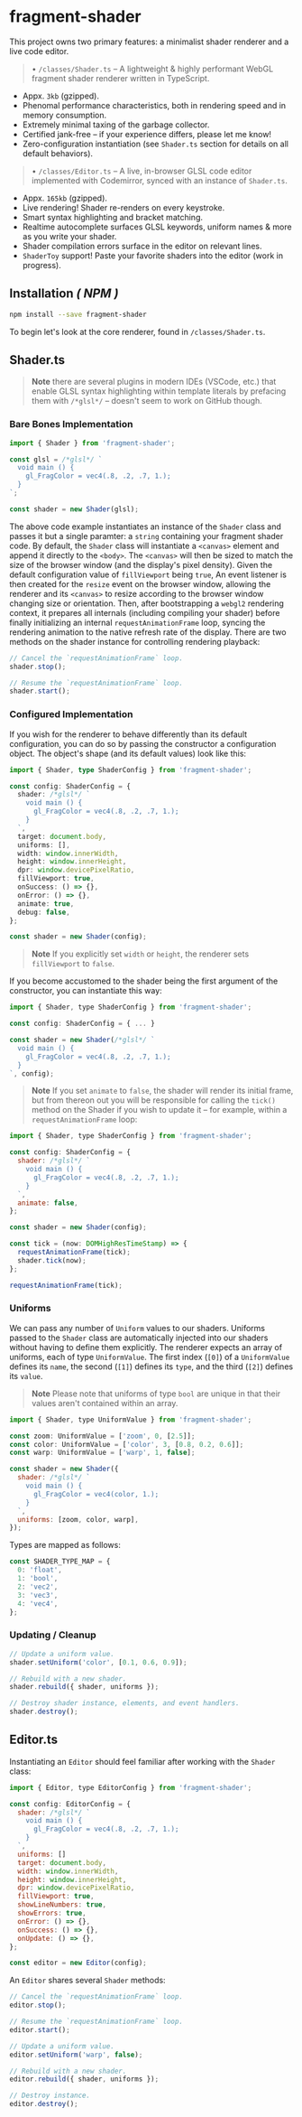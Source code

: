 # **fragment-shader**

This project owns two primary features: a minimalist shader renderer and a live code editor.

> • `/classes/Shader.ts` – A lightweight & highly performant WebGL fragment shader renderer written in TypeScript.

- Appx. `3kb` (gzipped).
- Phenomal performance characteristics, both in rendering speed and in memory consumption.
- Extremely minimal taxing of the garbage collector.
- Certified jank-free – if your experience differs, please let me know!
- Zero-configuration instantiation (see `Shader.ts` section for details on all default behaviors).

> • `/classes/Editor.ts` – A live, in-browser GLSL code editor implemented with Codemirror, synced with an instance of `Shader.ts`.

- Appx. `165kb` (gzipped).
- Live rendering! Shader re-renders on every keystroke.
- Smart syntax highlighting and bracket matching.
- Realtime autocomplete surfaces GLSL keywords, uniform names & more as you write your shader.
- Shader compilation errors surface in the editor on relevant lines.
- `ShaderToy` support! Paste your favorite shaders into the editor (work in progress).

## **Installation** _( NPM )_

```bash
npm install --save fragment-shader
```

To begin let's look at the core renderer, found in `/classes/Shader.ts`.

## **Shader.ts**

> **Note** there are several plugins in modern IDEs (VSCode, etc.) that enable GLSL syntax highlighting within template literals by prefacing them with `/*glsl*/` – doesn't seem to work on GitHub though.

### **Bare Bones Implementation**

```javascript
import { Shader } from 'fragment-shader';

const glsl = /*glsl*/ `
  void main () {
    gl_FragColor = vec4(.8, .2, .7, 1.);
  }
`;

const shader = new Shader(glsl);
```

The above code example instantiates an instance of the `Shader` class and passes it but a single paramter: a `string` containing your fragment shader code. By default, the `Shader` class will instantiate a `<canvas>` element and append it directly to the `<body>`. The `<canvas>` will then be sized to match the size of the browser window (and the display's pixel density). Given the default configuration value of `fillViewport` being `true`, An event listener is then created for the `resize` event on the browser window, allowing the renderer and its `<canvas>` to resize according to the browser window changing size or orientation. Then, after bootstrapping a `webgl2` rendering context, it prepares all internals (including compiling your shader) before finally initializing an internal `requestAnimationFrame` loop, syncing the rendering animation to the native refresh rate of the display. There are two methods on the shader instance for controlling rendering playback:

```javascript
// Cancel the `requestAnimationFrame` loop.
shader.stop();

// Resume the `requestAnimationFrame` loop.
shader.start();
```

### **Configured Implementation**

If you wish for the renderer to behave differently than its default configuration, you can do so by passing the constructor a configuration object. The object's shape (and its default values) look like this:

```typescript
import { Shader, type ShaderConfig } from 'fragment-shader';

const config: ShaderConfig = {
  shader: /*glsl*/ `
    void main () {
      gl_FragColor = vec4(.8, .2, .7, 1.);
    }
  `,
  target: document.body,
  uniforms: [],
  width: window.innerWidth,
  height: window.innerHeight,
  dpr: window.devicePixelRatio,
  fillViewport: true,
  onSuccess: () => {},
  onError: () => {},
  animate: true,
  debug: false,
};

const shader = new Shader(config);
```

> **Note** If you explicitly set `width` or `height`, the renderer sets `fillViewport` to `false`.

If you become accustomed to the shader being the first argument of the constructor, you can instantiate this way:

```javascript
import { Shader, type ShaderConfig } from 'fragment-shader';

const config: ShaderConfig = { ... }

const shader = new Shader(/*glsl*/ `
  void main () {
    gl_FragColor = vec4(.8, .2, .7, 1.);
  }
`, config);
```

> **Note** If you set `animate` to `false`, the shader will render its initial frame, but from thereon out you will be responsible for calling the `tick()` method on the Shader if you wish to update it – for example, within a `requestAnimationFrame` loop:

```javascript
import { Shader, type ShaderConfig } from 'fragment-shader';

const config: ShaderConfig = {
  shader: /*glsl*/ `
    void main () {
      gl_FragColor = vec4(.8, .2, .7, 1.);
    }
  `,
  animate: false,
};

const shader = new Shader(config);

const tick = (now: DOMHighResTimeStamp) => {
  requestAnimationFrame(tick);
  shader.tick(now);
};

requestAnimationFrame(tick);
```

### **Uniforms**

We can pass any number of `Uniform` values to our shaders. Uniforms passed to the `Shader` class are automatically injected into our shaders without having to define them explicitly. The renderer expects an array of uniforms, each of type `UniformValue`. The first index (`[0]`) of a `UniformValue` defines its `name`, the second (`[1]`) defines its `type`, and the third (`[2]`) defines its `value`.

> **Note** Please note that uniforms of type `bool` are unique in that their values aren't contained within an array.

```javascript
import { Shader, type UniformValue } from 'fragment-shader';

const zoom: UniformValue = ['zoom', 0, [2.5]];
const color: UniformValue = ['color', 3, [0.8, 0.2, 0.6]];
const warp: UniformValue = ['warp', 1, false];

const shader = new Shader({
  shader: /*glsl*/ `
    void main () {
      gl_FragColor = vec4(color, 1.);
    }
  `,
  uniforms: [zoom, color, warp],
});
```

Types are mapped as follows:

```javascript
const SHADER_TYPE_MAP = {
  0: 'float',
  1: 'bool',
  2: 'vec2',
  3: 'vec3',
  4: 'vec4',
};
```

### **Updating / Cleanup**

```javascript
// Update a uniform value.
shader.setUniform('color', [0.1, 0.6, 0.9]);

// Rebuild with a new shader.
shader.rebuild({ shader, uniforms });

// Destroy shader instance, elements, and event handlers.
shader.destroy();
```

## **Editor.ts**

Instantiating an `Editor` should feel familiar after working with the `Shader` class:

```javascript
import { Editor, type EditorConfig } from 'fragment-shader';

const config: EditorConfig = {
  shader: /*glsl*/ `
    void main () {
      gl_FragColor = vec4(.8, .2, .7, 1.);
    }
  `,
  uniforms: []
  target: document.body,
  width: window.innerWidth,
  height: window.innerHeight,
  dpr: window.devicePixelRatio,
  fillViewport: true,
  showLineNumbers: true,
  showErrors: true,
  onError: () => {},
  onSuccess: () => {},
  onUpdate: () => {},
};

const editor = new Editor(config);
```

An `Editor` shares several `Shader` methods:

```javascript
// Cancel the `requestAnimationFrame` loop.
editor.stop();

// Resume the `requestAnimationFrame` loop.
editor.start();

// Update a uniform value.
editor.setUniform('warp', false);

// Rebuild with a new shader.
editor.rebuild({ shader, uniforms });

// Destroy instance.
editor.destroy();
```
